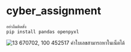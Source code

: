 # cyber_assignment

```
อย่าลืมติดตั้ง
pip install pandas openpyxl
```
![13 670702, 100 452517 คำใบเลขสามารถหาในเน็ตได้](https://github.com/user-attachments/assets/88ddc71b-1e6f-417f-9b9d-5dce65c7696d)
